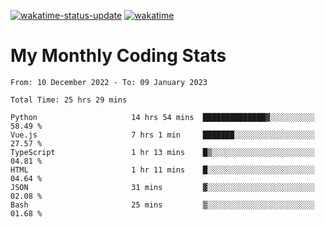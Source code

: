 [![wakatime-status-update](https://github.com/noopurphalak/noopurphalak/workflows/wakatime-status-update/badge.svg)](https://github.com/noopurphalak/noopurphalak/actions/workflows/main.yml)
[![wakatime](https://wakatime.com/badge/user/80ace140-ef40-4fdd-b8ed-f3be3d2e1aea.svg)](https://wakatime.com/@80ace140-ef40-4fdd-b8ed-f3be3d2e1aea)

# My Monthly Coding Stats

<!--START_SECTION:waka-->

```text
From: 10 December 2022 - To: 09 January 2023

Total Time: 25 hrs 29 mins

Python                     14 hrs 54 mins  ██████████████▓░░░░░░░░░░   58.49 %
Vue.js                     7 hrs 1 min     ███████░░░░░░░░░░░░░░░░░░   27.57 %
TypeScript                 1 hr 13 mins    █▒░░░░░░░░░░░░░░░░░░░░░░░   04.81 %
HTML                       1 hr 11 mins    █░░░░░░░░░░░░░░░░░░░░░░░░   04.64 %
JSON                       31 mins         ▓░░░░░░░░░░░░░░░░░░░░░░░░   02.08 %
Bash                       25 mins         ▒░░░░░░░░░░░░░░░░░░░░░░░░   01.68 %
```

<!--END_SECTION:waka-->
